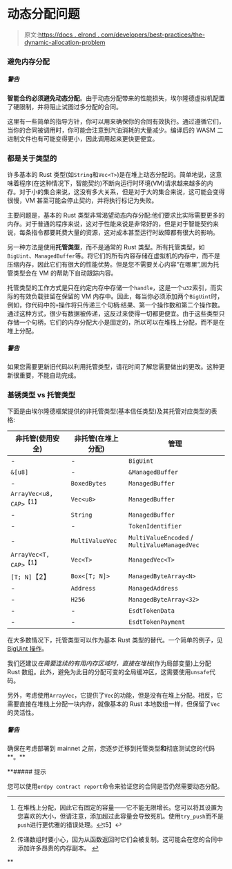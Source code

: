 # 动态分配问题

> 原文:[https://docs . elrond . com/developers/best-practices/the-dynamic-allocation-problem](https://docs.elrond.com/developers/best-practices/the-dynamic-allocation-problem)

 ### 避免内存分配

##### 警告

**智能合约必须避免动态分配**。由于动态分配带来的性能损失，埃尔隆德虚拟机配置了硬限制，并将阻止试图过多分配的合同。

这里有一些简单的指导方针，你可以用来确保你的合同有效执行。通过遵循它们，当你的合同被调用时，你可能会注意到汽油消耗的大量减少。编译后的 WASM 二进制文件也有可能变得更小，因此调用起来更快更便宜。

### 都是关于类型的

许多基本的 Rust 类型(如`String`和`Vec<T>`)是在堆上动态分配的。简单地说，这意味着程序(在这种情况下，智能契约)不断向运行时环境(VM)请求越来越多的内存。对于小的集合来说，这没有多大关系，但是对于大的集合来说，这可能会变得很慢，VM 甚至可能会停止契约，并将执行标记为失败。

主要问题是，基本的 Rust 类型非常渴望动态内存分配:他们要求比实际需要更多的内存。对于普通的程序来说，这对于性能来说是非常好的，但是对于智能契约来说，每条指令都要耗费大量的资源，这对成本甚至运行时故障都有很大的影响。

另一种方法是使用**托管类型**，而不是通常的 Rust 类型。所有托管类型，如`BigUint`、`ManagedBuffer`等。将它们的所有内容存储在虚拟机的内存中，而不是压缩内存，因此它们有很大的性能优势。但是您不需要关心内容“在哪里”,因为托管类型会在 VM 的帮助下自动跟踪内容。

托管类型的工作方式是只在约定内存中存储一个`handle`，这是一个`u32`索引，而实际的有效负载驻留在保留的 VM 内存中。因此，每当你必须添加两个`BigUint`时，例如，你代码中的`+`操作将只传递三个句柄:结果、第一个操作数和第二个操作数。通过这种方式，很少有数据被传递，这反过来使得一切都更便宜。由于这些类型只存储一个句柄，它们的内存分配大小是固定的，所以可以在堆栈上分配，而不是在堆上分配。

##### 警告

如果您需要更新旧代码以利用托管类型，请花时间了解您需要做出的更改。这种更新很重要，不能自动完成。

### 基锈类型 vs 托管类型

下面是由埃尔隆德框架提供的非托管类型(基本信任类型)及其托管对应类型的表格:

| 非托管(使用安全) | 非托管(在堆上分配) | 管理 |
| --- | --- | --- |
| - | - | `BigUint` |
| `&[u8]` | - | `&ManagedBuffer` |
| - | `BoxedBytes` | `ManagedBuffer` |
| `ArrayVec<u8, CAP>`<sup class="footnote-ref">【1】</sup> | `Vec<u8>` | `ManagedBuffer` |
| - | `String` | `ManagedBuffer` |
| - | - | `TokenIdentifier` |
| - | `MultiValueVec` | `MultiValueEncoded` / `MultiValueManagedVec` |
| `ArrayVec<T, CAP>`<sup class="footnote-ref">【1】</sup> | `Vec<T>` | `ManagedVec<T>` |
| `[T; N]`【2】 | `Box<[T; N]>` | `ManagedByteArray<N>` |
| - | `Address` | `ManagedAddress` |
| - | `H256` | `ManagedByteArray<32>` |
| - | - | `EsdtTokenData` |
| - | - | `EsdtTokenPayment` |

在大多数情况下，托管类型可以作为基本 Rust 类型的替代。一个简单的例子，见 [BigUint 操作](#biguint-operations)。

我们还建议*在需要连续的有用内存区域时，直接在堆栈*(作为局部变量)上分配 Rust 数组。此外，避免为此目的分配可变的全局缓冲区，这需要使用`unsafe`代码。

另外，考虑使用`ArrayVec`，它提供了`Vec`的功能，但是没有在堆上分配。相反，它需要直接在堆栈上分配一块内存，就像基本的 Rust 本地数组一样，但保留了`Vec`的灵活性。

##### 警告

确保在考虑部署到 mainnet 之前，您逐步迁移到托管类型**和**彻底测试您的代码**。**

 **##### 提示

您可以使用`erdpy contract report`命令来验证您的合同是否仍然需要动态分配。

* * *

<section class="footnotes">

1.  在堆栈上分配，因此它有固定的容量——它不能无限增长。您可以将其设置为您喜欢的大小，但请注意，添加超过此容量会导致死机。使用`try_push`而不是`push`进行更优雅的错误处理。[↩](#fnref1)t5】↩

2.  传递数组时要小心，因为从函数返回时它们会被复制。这可能会在您的合同中添加许多昂贵的内存副本。 [↩](#fnref2)

</section>**